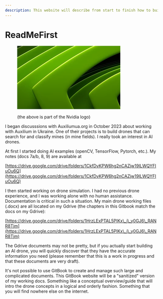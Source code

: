 ```yaml
---
description: This website will describe from start to finish how to build an AI drone.
---
```


# ReadMeFirst

<figure><img src=".gitbook/assets/image.png" alt=""><figcaption><p>(the above is part of the Nvidia logo)</p></figcaption></figure>

I began discusssions with Auxiliumua.org in October 2023 about working with Auxilium in Ukraine. One of their projects is to build drones that can search for and classify mines (in mine fields). I really took an interest in AI drones. &#x20;

At first I started doing AI examples (openCV, TensorFlow, Pytorch, etc.). My notes (docs 7a/b, 8, 9) are available at  &#x20;

&#x20;    [https://drive.google.com/drive/folders/1CkfDvKPW6hg2nCAZjw19lLWQYFIuOu6Q](https://drive.google.com/drive/folders/1CkfDvKPW6hg2nCAZjw19lLWQYFIuOu6Q)

I then started working on drone simulation. I had no previous drone experience, and I was working alone with no human assistance. Documentation is critical in such a situation. My main drone working files (.docx) are all located on my Gdrive (the chapters in this Gitbook match the docs on my Gdrive):

&#x20;    [https://drive.google.com/drive/folders/1HrzLExPTAL5PIKx\_j\_y0GJ6\_RANR8Tjm](https://drive.google.com/drive/folders/1HrzLExPTAL5PIKx\_j\_y0GJ6\_RANR8Tjm)

The Gdrive documents may not be pretty, but if you actually start building an AI drone, you will quickly discover that they have  the accurate information you need (please remember that this is a work in progress and that these documents are very draft).&#x20;

It's not possible to use GitBook to create and manage such large and complicated documents. This GitBook website will be a "sanitized" version of my working docs. Something like a conceptual overview/guide that will intro the drone concepts in a logical and orderly fashion. Something that you will find nowhere else on the internet.&#x20;
